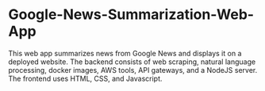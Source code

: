 # Google-News-Summarization-Web-App

This web app summarizes news from Google News and displays it on a deployed website. The backend consists of web scraping, natural language processing, docker images, AWS tools, API gateways, and a NodeJS server. The frontend uses HTML, CSS, and Javascript.
